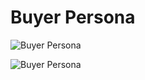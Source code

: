 # Buyer Persona

![Buyer Persona](../images/UserPersona.jpg)

![Buyer Persona](../images/UserPersona-2.jpg)

